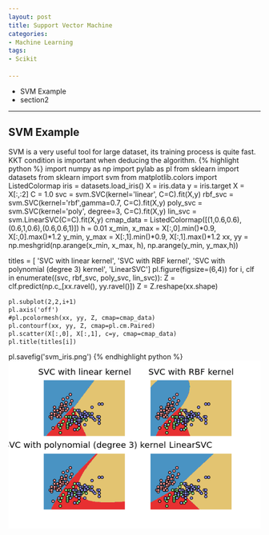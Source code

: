 ```yaml
---
layout: post
title: Support Vector Machine
categories:
- Machine Learning
tags:
- Scikit

---
```

* SVM Example 
* section2
---

## SVM Example
SVM is a very useful tool for large dataset, its training process is quite fast. KKT condition is important when deducing the algorithm.
{% highlight python %}
import numpy as np
import pylab as pl
from sklearn import datasets
from sklearn import svm
from matplotlib.colors import ListedColormap
iris = datasets.load_iris()
X = iris.data
y = iris.target
X = X[:,:2]
C = 1.0
svc = svm.SVC(kernel='linear', C=C).fit(X,y)
rbf_svc = svm.SVC(kernel='rbf',gamma=0.7, C=C).fit(X,y)
poly_svc = svm.SVC(kernel='poly', degree=3, C=C).fit(X,y)
lin_svc = svm.LinearSVC(C=C).fit(X,y)
cmap_data = ListedColormap([(1,0.6,0.6),(0.6,1,0.6),(0.6,0.6,1)])
h = 0.01
x_min, x_max = X[:,0].min()*0.9, X[:,0].max()*1.2
y_min, y_max = X[:,1].min()*0.9, X[:,1].max()*1.2
xx, yy = np.meshgrid(np.arange(x_min, x_max, h),
                     np.arange(y_min, y_max,h))

titles = [ 'SVC with linear kernel',
            'SVC with RBF kernel',
           'SVC with polynomial (degree 3) kernel',
           'LinearSVC']
pl.figure(figsize=(6,4))
for i, clf in enumerate((svc, rbf_svc, poly_svc, lin_svc)):
    Z = clf.predict(np.c_[xx.ravel(), yy.ravel()])
    Z = Z.reshape(xx.shape)
    
    pl.subplot(2,2,i+1)
    pl.axis('off')
    #pl.pcolormesh(xx, yy, Z, cmap=cmap_data)
    pl.contourf(xx, yy, Z, cmap=pl.cm.Paired)
    pl.scatter(X[:,0], X[:,1], c=y, cmap=cmap_data)
    pl.title(titles[i])

pl.savefig('svm_iris.png')
{% endhighlight python %}
![svm_iris.png](/png/svm_iris.png)
